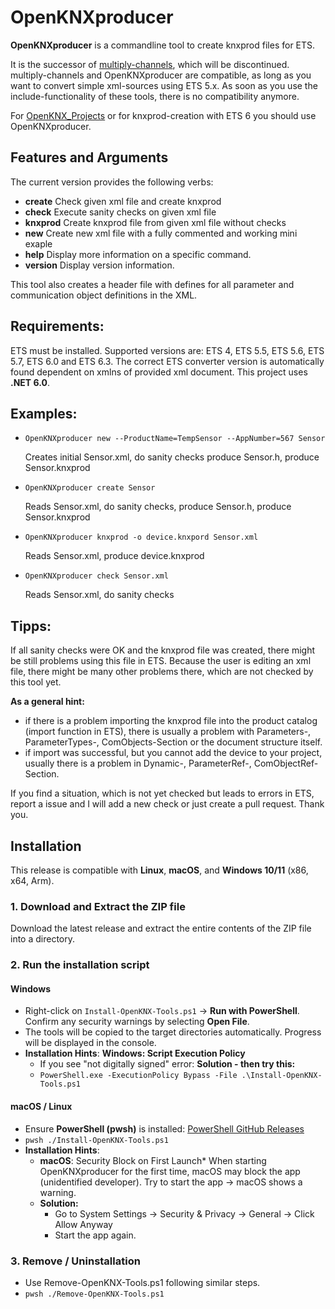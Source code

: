 
# OpenKNXproducer

**OpenKNXproducer** is a  commandline tool to create knxprod files for ETS.

It is the successor of [multiply-channels](https://github.com/mumpf/multiply-channels), which will be discontinued. multiply-channels and OpenKNXproducer are compatible, as long as you want to convert simple xml-sources using ETS 5.x. As soon as you use the include-functionality of these tools, there is no compatibility anymore.

For [OpenKNX_Projects](https://github.com/OpenKNX) or for knxprod-creation with ETS 6 you should use OpenKNXproducer.


## Features and Arguments

The current version provides the following verbs: 
- **create**     Check given xml file and create knxprod
- **check**      Execute sanity checks on given xml file
- **knxprod**    Create knxprod file from given xml file without checks
- **new**        Create new xml file with a fully commented and working mini exaple
- **help**       Display more information on a specific command.
- **version**    Display version information.

This tool also creates a header file with defines for all parameter and communication object definitions in the XML.


## Requirements:

ETS must be installed. Supported versions are: ETS 4, ETS 5.5, ETS 5.6, ETS 5.7, ETS 6.0 and ETS 6.3. The correct ETS converter version is automatically found dependent on xmlns of provided xml document. 
This project uses **.NET 6.0**.

##

## Examples:

- ``OpenKNXproducer new --ProductName=TempSensor --AppNumber=567 Sensor``

  Creates initial Sensor.xml, do sanity checks produce Sensor.h, produce Sensor.knxprod

- ``OpenKNXproducer create Sensor``

  Reads Sensor.xml, do sanity checks, produce Sensor.h, produce Sensor.knxprod

- ``OpenKNXproducer knxprod -o device.knxpord Sensor.xml``

  Reads Sensor.xml, produce device.knxprod

- ``OpenKNXproducer check Sensor.xml``

  Reads Sensor.xml, do sanity checks

##

## Tipps:

If all sanity checks were OK and the knxprod file was created, there might be still problems using this file in ETS. Because the user is editing an xml file, there might be many other problems there, which are not checked by this tool yet.

**As a general hint:**
- if there is a problem importing the knxprod file into the product catalog (import function in ETS), there is usually a problem with Parameters-, ParameterTypes-, ComObjects-Section or the document structure itself.
- if import was successful, but you cannot add the device to your project, usually there is a problem in Dynamic-, ParameterRef-, ComObjectRef-Section.

If you find a situation, which is not yet checked but leads to errors in ETS, report a issue and I will add a new check or just create a pull request. Thank you. 

##

## Installation
This release is compatible with **Linux**, **macOS**, and **Windows 10/11** (x86, x64, Arm).

### 1. Download and Extract the ZIP file

Download the latest release and extract the entire contents of the ZIP file into a directory.

### 2. Run the installation script

#### **Windows**

- Right-click on `Install-OpenKNX-Tools.ps1` → **Run with PowerShell**.
  Confirm any security warnings by selecting **Open File**.
- The tools will be copied to the target directories automatically. Progress will be displayed in the console.
- **Installation Hints**: **Windows: Script Execution Policy**
  - If you see "not digitally signed" error: **Solution - then try this:**
  - ```PowerShell.exe -ExecutionPolicy Bypass -File .\Install-OpenKNX-Tools.ps1```

#### macOS / Linux

- Ensure **PowerShell (pwsh)** is installed: [PowerShell GitHub Releases](https://github.com/PowerShell/powershell/releases)
- ```pwsh ./Install-OpenKNX-Tools.ps1```
- **Installation Hints**:
  - **macOS**: Security Block on First Launch* When starting OpenKNXproducer for the first time, macOS may block the app (unidentified developer). Try to start the app → macOS shows a warning. 
  - **Solution:**
    - Go to System Settings → Security & Privacy → General → Click Allow Anyway
    - Start the app again.

### 3. Remove / Uninstallation

- Use Remove-OpenKNX-Tools.ps1 following similar steps.
- ```pwsh ./Remove-OpenKNX-Tools.ps1```



